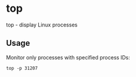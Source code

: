 # top

top - display Linux processes

## Usage

Monitor only processes with specified process IDs:
```shell
top -p 31207
```
